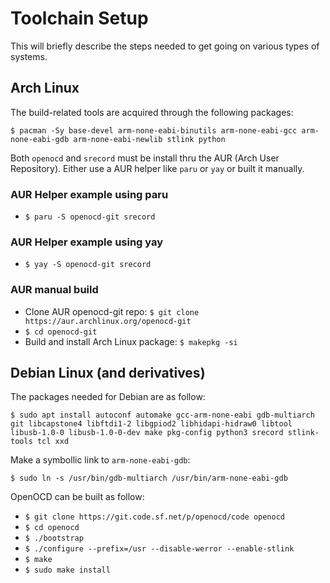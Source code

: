 # Toolchain Setup

This will briefly describe the steps needed to get going on various
types of systems.

## Arch Linux

The build-related tools are acquired through the following packages:

`$ pacman -Sy base-devel arm-none-eabi-binutils arm-none-eabi-gcc
arm-none-eabi-gdb arm-none-eabi-newlib stlink python`

Both `openocd` and `srecord` must be install thru the AUR
(Arch User Repository). Either use a AUR helper like `paru` or `yay` or
built it manually.

### AUR Helper example using paru

- `$ paru -S openocd-git srecord`

### AUR Helper example using yay

- `$ yay -S openocd-git srecord`

### AUR manual build

- Clone AUR openocd-git repo: `$ git clone https://aur.archlinux.org/openocd-git`
- `$ cd openocd-git`
- Build and install Arch Linux package: `$ makepkg -si`

## Debian Linux (and derivatives)

The packages needed for Debian are as follow:

`$ sudo apt install autoconf automake gcc-arm-none-eabi gdb-multiarch
 git libcapstone4 libftdi1-2 libgpiod2 libhidapi-hidraw0 libtool
 libusb-1.0-0 libusb-1.0-0-dev make pkg-config python3 srecord
 stlink-tools tcl xxd`

Make a symbollic link to `arm-none-eabi-gdb`:

`$ sudo ln -s /usr/bin/gdb-multiarch /usr/bin/arm-none-eabi-gdb`

OpenOCD can be built as follow:

- `$ git clone https://git.code.sf.net/p/openocd/code openocd`
- `$ cd openocd`
- `$ ./bootstrap`
- `$ ./configure --prefix=/usr --disable-werror --enable-stlink`
- `$ make`
- `$ sudo make install`
